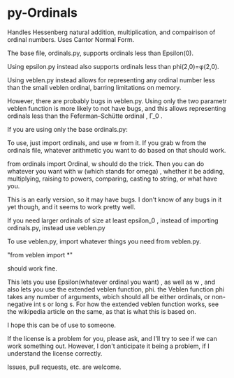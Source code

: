 # py-Ordinals
Handles Hessenberg natural addition, multiplication, and compairison of ordinal numbers. Uses Cantor Normal Form.

The base file, ordinals.py, supports ordinals less than Epsilon(0).

Using epsilon.py instead also supports ordinals less than phi(2,0)=φ(2,0).

Using veblen.py instead allows for representing any ordinal number less than the small veblen ordinal, barring limitations on memory.

However, there are probably bugs in veblen.py. Using only the two parametr veblen function is more likely to not have bugs, and this allows representing ordinals less than the Feferman–Schütte ordinal , Γ_0 .

If you are using only the base ordinals.py:

To use, just import ordinals, and use w from it.
If you grab w from the ordinals file, whatever arithmetic you want to do based on that should work.

from ordinals import Ordinal, w
should do the trick. Then you can do whatever you want with w (which stands for omega) , whether it be adding, multiplying, raising to powers, comparing, casting to string, or what have you.

This is an early version, so it may have bugs.
I don't know of any bugs in it yet though, and it seems to work pretty well.

If you need larger ordinals of size at least epsilon_0 , instead of importing ordinals.py, instead use veblen.py

To use veblen.py, import whatever things you need from veblen.py.

"from veblen import *"

should work fine.

This lets you use Epsilon(whatever ordinal you want) , as well as w , and also lets you use the extended veblen function, phi.
the Veblen function phi takes any number of arguments, wbich should all be either ordinals, or non-negative int s or long s.
For how the extended veblen function works, see the wikipedia article on the same, as that is what this is based on.

I hope this can be of use to someone.

If the license is a problem for you, please ask, and I'll try to see if we can work something out. However, I don't anticipate it being a problem, if I understand the license correctly.

Issues, pull requests, etc. are welcome.
